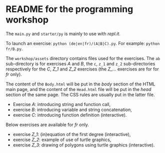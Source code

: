 # README for the programming workshop

The `main.py` and `starter/py` is mainly to use with *repl.it*.

To launch an exercise: `python (de|en|fr)/(A|B|C).py`. For example: `python fr/B.py`.

The `workshop/assets` directory contains files used for the exercises. The `ab` sub-directory is for exercises *A* and *B*, the `c`, `z_1` and `z_2` sub-directories respectively for the *C*, *Z_1* and *Z_2* exercises (the *Z_…* exercises are for for *fr* only).

The content of the `Body.html` will be put in the *body* section of the HTML main page, and the content of the `Head.html` file will be put in the *head* section of the same page. The CSS rules are usually put in the latter file.

- Exercise *A*: introducing string and function call,
- exercise *B*: introducing variable and string concatenation,
- exercise *C*: introducing function definition (interactive).

Below exercises are available for *fr* only.

- exercise *Z_1*: (in)equation of the first degree  (interactive),
- exercise *Z_2*: example of use of turtle graphics,
- exercise *Z_3*: drawing of polygons using turtle graphics  (interactive).
